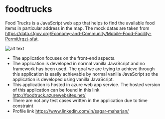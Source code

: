 # foodtrucks
Food Trucks is a JavaScript web app that helps to find the available food items in particular address in the map. The mock datas are taken from https://data.sfgov.org/Economy-and-Community/Mobile-Food-Facility-Permit/rqzj-sfat.

![alt text](https://github.com/sgrmhrzn/foodtrucks/blob/master/images/foodtruck.PNG)

- The application focuses on the front-end aspects.
- The application is developed in normal vanilla JavaScript and no framework has been used. The goal we are trying to achieve through this application is easily achievable by normal vanilla JavaScript so the application is developed using vanilla JavaScript.
- This application is hosted in azure web app service. The hosted version of this application can be found in this link http://foodtruck.azurewebsites.net/
- There are not any test cases written in the application due to time constraint
- Profile link https://www.linkedin.com/in/sagar-maharjan/
